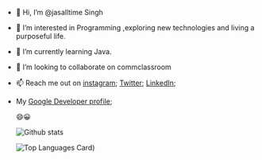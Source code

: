 - 👋 Hi, I’m @jasalltime Singh
- 👀 I’m interested in Programming ,exploring new technologies and living a purposeful life.
- 🌱 I’m currently learning Java.
- 💞️ I’m looking to collaborate on commclassroom
- 📫 Reach me out on [instagram](https://instagram.org/027_it1); [Twitter](https://twitter.com/0Jasneetsingh); [LinkedIn](https://www.linkedin.com/in/jasneet-singh-278707210/);
- My [Google Developer profile](https://g.dev/jasalltime);

  😄😀
  
  ![Github stats](https://github-readme-stats.vercel.app/api?username=jasalltime&theme=highcontrast&show_icons=true&count_private=true&title_color=41fca3)
  
  ![Top Languages Card](https://github-readme-stats.vercel.app/api/top-langs/?username=jasalltime&theme=tokyonight))



